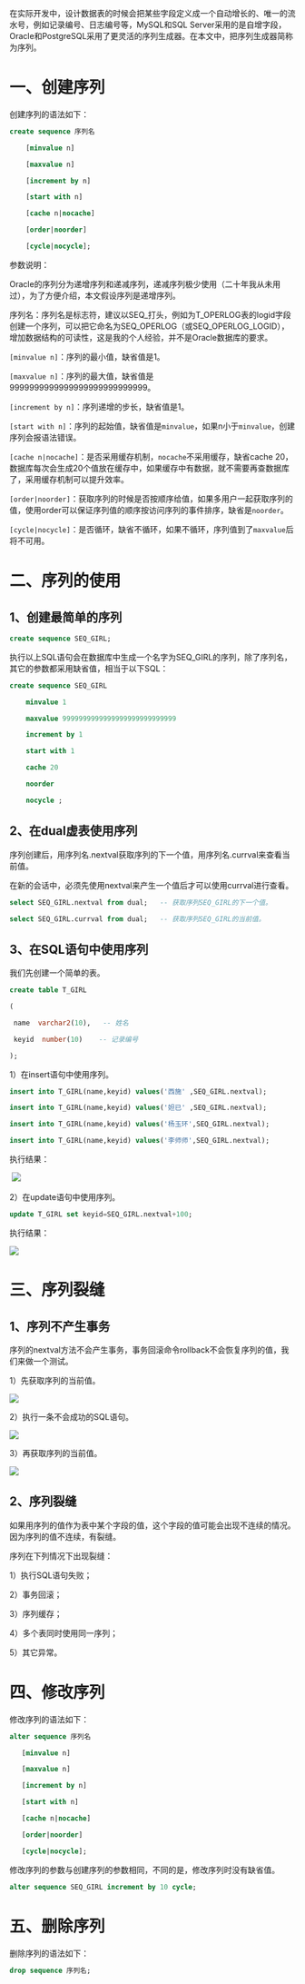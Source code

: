在实际开发中，设计数据表的时候会把某些字段定义成一个自动增长的、唯一的流水号，例如记录编号、日志编号等，MySQL和SQL Server采用的是自增字段，Oracle和PostgreSQL采用了更灵活的序列生成器。在本文中，把序列生成器简称为序列。

# 一、创建序列        

创建序列的语法如下：

```sql
create sequence 序列名

​    [minvalue n]

​    [maxvalue n]

​    [increment by n]

​    [start with n]

​    [cache n|nocache]

​    [order|noorder]

​    [cycle|nocycle];
```

参数说明：

Oracle的序列分为递增序列和递减序列，递减序列极少使用（二十年我从未用过），为了方便介绍，本文假设序列是递增序列。

序列名：序列名是标志符，建议以SEQ_打头，例如为T_OPERLOG表的logid字段创建一个序列，可以把它命名为SEQ_OPERLOG（或SEQ_OPERLOG_LOGID），增加数据结构的可读性，这是我的个人经验，并不是Oracle数据库的要求。

`[minvalue n]`：序列的最小值，缺省值是1。

`[maxvalue n]`：序列的最大值，缺省值是9999999999999999999999999999。

`[increment by n]`：序列递增的步长，缺省值是1。

`[start with n]`：序列的起始值，缺省值是`minvalue`，如果n小于`minvalue`，创建序列会报语法错误。

 `[cache n|nocache]`：是否采用缓存机制，`nocache`不采用缓存，缺省cache 20，数据库每次会生成20个值放在缓存中，如果缓存中有数据，就不需要再查数据库了，采用缓存机制可以提升效率。

 `[order|noorder]`：获取序列的时候是否按顺序给值，如果多用户一起获取序列的值，使用order可以保证序列值的顺序按访问序列的事件排序，缺省是`noorder`。

`[cycle|nocycle]`：是否循环，缺省不循环，如果不循环，序列值到了`maxvalue`后将不可用。

# 二、序列的使用

## 1、创建最简单的序列

```sql
create sequence SEQ_GIRL;
```

执行以上SQL语句会在数据库中生成一个名字为SEQ_GIRL的序列，除了序列名，其它的参数都采用缺省值，相当于以下SQL：

```sql
create sequence SEQ_GIRL 

​    minvalue 1 

​    maxvalue 9999999999999999999999999999 

​    increment by 1 

​    start with 1 

​    cache 20 

​    noorder 

​    nocycle ;
```

## 2、在dual虚表使用序列

序列创建后，用序列名.nextval获取序列的下一个值，用序列名.currval来查看当前值。

在新的会话中，必须先使用nextval来产生一个值后才可以使用currval进行查看。

```sql
select SEQ_GIRL.nextval from dual;   -- 获取序列SEQ_GIRL的下一个值。

select SEQ_GIRL.currval from dual;   -- 获取序列SEQ_GIRL的当前值。
```

## 3、在SQL语句中使用序列

我们先创建一个简单的表。

```sql
create table T_GIRL

(

 name  varchar2(10),   -- 姓名

 keyid  number(10)    -- 记录编号

);
```

1）在insert语句中使用序列。

```sql
insert into T_GIRL(name,keyid) values('西施' ,SEQ_GIRL.nextval);

insert into T_GIRL(name,keyid) values('妲已' ,SEQ_GIRL.nextval);

insert into T_GIRL(name,keyid) values('杨玉环',SEQ_GIRL.nextval);

insert into T_GIRL(name,keyid) values('李师师',SEQ_GIRL.nextval);
```

执行结果：

​                             ![](./img/67.png)  

2）在update语句中使用序列。

```sql
update T_GIRL set keyid=SEQ_GIRL.nextval+100;
```

执行结果：

 ![](./img/68.png)

# 三、序列裂缝

## 1、序列不产生事务



序列的nextval方法不会产生事务，事务回滚命令rollback不会恢复序列的值，我们来做一个测试。

1）先获取序列的当前值。

 ![](./img/69.png)

2）执行一条不会成功的SQL语句。

 ![](./img/70.png)

3）再获取序列的当前值。

 ![](./img/71.png)

## 2、序列裂缝

如果用序列的值作为表中某个字段的值，这个字段的值可能会出现不连续的情况。因为序列的值不连续，有裂缝。

序列在下列情况下出现裂缝：

1）执行SQL语句失败；

2）事务回滚；

3）序列缓存；

4）多个表同时使用同一序列；

5）其它异常。

# 四、修改序列

修改序列的语法如下：

```sql
alter sequence 序列名

   [minvalue n]

   [maxvalue n]

   [increment by n]

   [start with n]

   [cache n|nocache]

   [order|noorder]

   [cycle|nocycle];
```

修改序列的参数与创建序列的参数相同，不同的是，修改序列时没有缺省值。

```sql
alter sequence SEQ_GIRL increment by 10 cycle;
```

# 五、删除序列

删除序列的语法如下：

```sql
drop sequence 序列名;
```